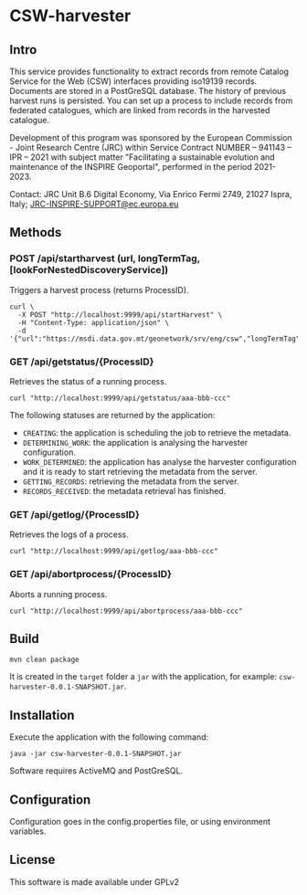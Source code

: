 # CSW-harvester

## Intro

This service provides functionality to extract records from remote Catalog Service for the Web (CSW) interfaces providing iso19139 records.
Documents are stored in a PostGreSQL database. The history of previous harvest runs is persisted. You can set up a process to include records 
from federated catalogues, which are linked from records in the harvested catalogue.

Development of this program was sponsored by the European Commission - Joint Research Centre (JRC) within Service 
Contract NUMBER – 941143 – IPR – 2021 with subject matter "Facilitating a sustainable evolution and maintenance of 
the INSPIRE Geoportal", performed in the period 2021-2023.

Contact: 
	JRC Unit B.6 Digital Economy, 
    Via Enrico Fermi 2749, 21027 Ispra, Italy; 
	JRC-INSPIRE-SUPPORT@ec.europa.eu


## Methods

### POST /api/startharvest (url, longTermTag, [lookForNestedDiscoveryService])

Triggers a harvest process (returns ProcessID).

```
curl \
  -X POST "http://localhost:9999/api/startHarvest" \  
  -H "Content-Type: application/json" \
  -d '{"url":"https://msdi.data.gov.mt/geonetwork/srv/eng/csw","longTermTag":"MT","lookForNestedDiscoveryService":false}'
```

### GET /api/getstatus/{ProcessID}

Retrieves the status of a running process.

```
curl "http://localhost:9999/api/getstatus/aaa-bbb-ccc"
```

The following statuses are returned by the application:

- `CREATING`: the application is scheduling the job to retrieve the metadata.
- `DETERMINING_WORK`: the application is analysing the harvester configuration.
- `WORK_DETERMINED`: the application has analyse the harvester configuration and it is ready to start retrieving the metadata from the server.
- `GETTING_RECORDS`: retrieving the metadata from the server.
- `RECORDS_RECEIVED`: the metadata retrieval has finished.

###  GET /api/getlog/{ProcessID}

Retrieves the logs of a process.

```
curl "http://localhost:9999/api/getlog/aaa-bbb-ccc"
```

###  GET /api/abortprocess/{ProcessID}

Aborts a running process.

```
curl "http://localhost:9999/api/abortprocess/aaa-bbb-ccc"
```

## Build

```
mvn clean package
```

It is created in the `target` folder a `jar` with the application, for example: `csw-harvester-0.0.1-SNAPSHOT.jar`.

## Installation

Execute the application with the following command:

```
java -jar csw-harvester-0.0.1-SNAPSHOT.jar
```

Software requires ActiveMQ and PostGreSQL. 

## Configuration

Configuration goes in the config.properties file, or using environment variables.

## License

This software is made available under GPLv2
